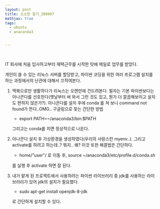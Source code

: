 ```yaml
---
layout: post
title: 소소한 일기_200907
mathjax: true
tags:
  - ubuntu
  - anaconda3


---
```


<br/>

IT 회사에 처음 입사하고부터 재택근무를 시작한 탓에 메일로 업무를 받았다.

개인이 쓸 수 있는 리눅스 서버를 할당받고, 파이썬 코딩을 위한 여러 프로그램 설치를 하는 과정에서의 난관에 대해서 끄적여본다.

1. 맥북으로만 생활하다가 리눅스는 오랜만에 건드려본다. 필자는 기본 파이썬보다는 아나콘다를 선호한다(옛날부터 써 와서 그런 것도 있고, 뭔가 더 깔끔해보이고 설치도 편하지 않은가?). 아나콘다를 설치 후에 conda 를 쳐 보니 command not found가 뜬다..OMG.. 구글링으로 찾는 간단한 방법

    - export PATH=~/anaconda3/bin:$PATH

    그리고는 conda를 치면 정상적으로 나온다.

2. 아나콘다 설치 후 가상환경을 생성하였다(우리의 사랑스런 myenv..). 그리고 activate를 하려고 하는데..? 뭐지.. 왜? 이것 또한 해결법은 간단하다.

    - home/"user"/ 로 이동 후, source ~/anaconda3/etc/profile.d/conda.sh

    를 실행 후 activate 하면 잘 된다.

3. 내가 맡게 된 프로젝트에서 사용하려는 파이썬 라이브러리 중 jdk를 사용하는 라이브러리가 있어 jdk의 설치가 필요했다.

    - sudo apt-get install openjdk-8-jdk

    로 간단하게 설치할 수 있다.


